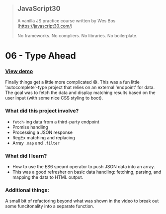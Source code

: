 > ## JavaScript30
> A vanilla JS practice course written by Wes Bos (https://javascript30.com/)
>
> No frameworks. No compliers. No libraries. No boilerplate.

# 06 - Type Ahead

### [View demo](https://willgorham.github.io/javascript30/06%20-%20Type%20Ahead/index.html)

Finally things get a little more complicated 😄. This was a fun little 'autocomplete'-type project that relies on an external 'endpoint' for data. The goal was to fetch the data and display matching results based on the user input (with some nice CSS styling to boot).

### What did this project involve?

- `fetch`-ing data from a third-party endpoint
- Promise handling
- Processing a JSON response
- RegEx matching and replacing
- Array `.map` and `.filter`

### What did I learn?

- How to use the ES6 speard operator to push JSON data into an array.
- This was a good refresher on basic data handling: fetching, parsing, and mapping the data to HTML output.

### Additional things:

A small bit of refactoring beyond what was shown in the video to break out some funcitonality into a separate function.
